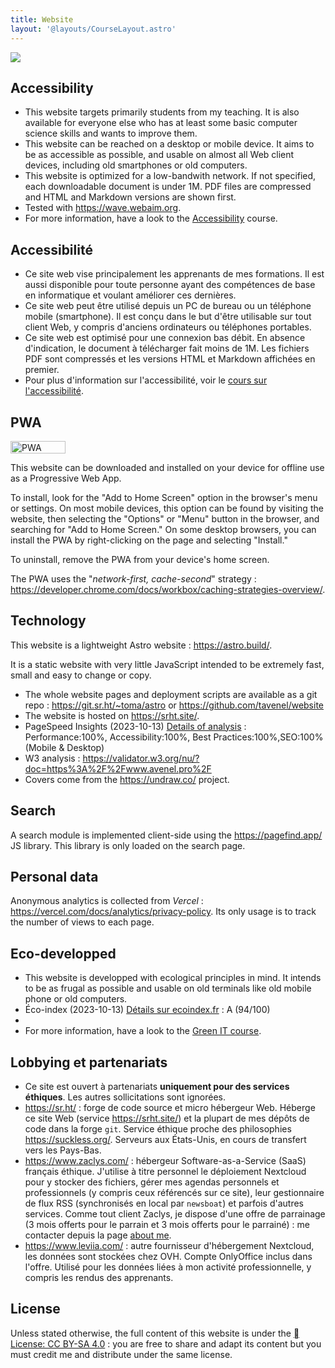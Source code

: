 ```yaml
---
title: Website
layout: '@layouts/CourseLayout.astro'
---
```


![](@assets/undraw/undraw_static-website_x3tn.svg)

## Accessibility

- This website targets primarily students from my teaching. It is also available for everyone else who has at least some basic computer science skills and wants to improve them.
- This website can be reached on a desktop or mobile device. It aims to be as accessible as possible, and usable on almost all Web client devices, including old smartphones or old computers.
- This website is optimized for a low-bandwith network. If not specified, each downloadable document is under 1M. PDF files are compressed and HTML and Markdown versions are shown first.
- Tested with <https://wave.webaim.org>.
- For more information, have a look to the [Accessibility][cours-rse] course.

## Accessibilité

- Ce site web vise principalement les apprenants de mes formations. Il est aussi disponible pour toute personne ayant des compétences de base en informatique et voulant améliorer ces dernières.
- Ce site web peut être utilisé depuis un PC de bureau ou un téléphone mobile (smartphone). Il est conçu dans le but d'être utilisable sur tout client Web, y compris d'anciens ordinateurs ou téléphones portables.
- Ce site web est optimisé pour une connexion bas débit. En absence d'indication, le document à télécharger fait moins de 1M. Les fichiers PDF sont compressés et les versions HTML et Markdown affichées en premier.
- Pour plus d'information sur l'accessibilité, voir le [cours sur l'accessibilité][cours-rse].

[cours-rse]: /cours/rse/index.html

## PWA

<a href="https://developer.mozilla.org/en-US/docs/Web/Progressive_web_apps"><img src="resources/images/pwa-enabled.svg" alt="PWA Banner" width="88" height="20"/></a>

This website can be downloaded and installed on your device for offline use as a Progressive Web App.

To install, look for the "Add to Home Screen" option in the browser's menu or settings. On most mobile devices, this option can be found by visiting the website, then selecting the "Options" or "Menu" button in the browser, and searching for "Add to Home Screen." On some desktop browsers, you can install the PWA by right-clicking on the page and selecting "Install."

To uninstall, remove the PWA from your device's home screen.

The PWA uses the "_network-first, cache-second_" strategy : <https://developer.chrome.com/docs/workbox/caching-strategies-overview/>.

## Technology

This website is a lightweight Astro website : <https://astro.build/>.

It is a static website with very little JavaScript intended to be extremely fast, small and easy to change or copy.

- The whole website pages and deployment scripts are available as a git repo : <https://git.sr.ht/~toma/astro> or <https://github.com/tavenel/website>
- The website is hosted on <https://srht.site/>.
- PageSpeed Insights (2023-10-13) [Details of analysis](https://pagespeed.web.dev/analysis/https-www-avenel-pro-promotions-esgi-esgi-b3-src-linux-lpic-1-html/g9fuj8pwm7?form_factor=desktop) : <span class="green">Performance:100%, Accessibility:100%, Best Practices:100%,SEO:100% (Mobile & Desktop)</span>
- W3 analysis : <https://validator.w3.org/nu/?doc=https%3A%2F%2Fwww.avenel.pro%2F>
- Covers come from the <https://undraw.co/> project.

## Search

A search module is implemented client-side using the <https://pagefind.app/> JS library.
This library is only loaded on the search page.

## Personal data

Anonymous analytics is collected from _Vercel_ : <https://vercel.com/docs/analytics/privacy-policy>. Its only usage is to track the number of views to each page.

## Eco-developped

- This website is developped with ecological principles in mind. It intends to be as frugal as possible and usable on old terminals like old mobile phone or old computers.
- Éco-index (2023-10-13) [Détails sur ecoindex.fr](https://www.ecoindex.fr/resultat/?id=0cba402f-cc0f-4b2d-ad7a-1495a1ccb6d2#score-details) : <span class="green">A (94/100)</span>
- <div id="wcb" class="carbonbadge"></div><script src="/carbonbadge-1.1.3.min.js"  defer></script>
- For more information, have a look to the [Green IT course](/cours/rse/index.html).

## Lobbying et partenariats

- Ce site est ouvert à partenariats **uniquement pour des services éthiques**. Les autres sollicitations sont ignorées.
- <https://sr.ht/> : forge de code source et micro hébergeur Web. Héberge ce site Web (service <https://srht.site/>) et la plupart de mes dépôts de code dans la forge `git`. Service éthique proche des philosophies <https://suckless.org/>. Serveurs aux États-Unis, en cours de transfert vers les Pays-Bas.
- <https://www.zaclys.com/> : hébergeur Software-as-a-Service (SaaS) français éthique. J'utilise à titre personnel le déploiement Nextcloud pour y stocker des fichiers, gérer mes agendas personnels et professionnels (y compris ceux référencés sur ce site), leur gestionnaire de flux RSS (synchronisés en local par `newsboat`) et parfois d'autres services. Comme tout client Zaclys, je dispose d'une offre de parrainage (3 mois offerts pour le parrain et 3 mois offerts pour le parrainé) : me contacter depuis la page [about me](/about.html).
- <https://www.leviia.com/> : autre fournisseur d'hébergement Nextcloud, les données sont stockées chez OVH. Compte OnlyOffice inclus dans l'offre. Utilisé pour les données liées à mon activité professionnelle, y compris les rendus des apprenants.

## License

Unless stated otherwise, the full content of this website is under the [󰵫  License: CC BY-SA 4.0](http://creativecommons.org/licenses/by-sa/4.0/) : you are free to share and adapt its content but you must credit me and distribute under the same license.

